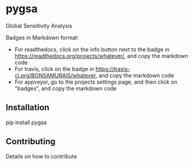 # pygsa

Global Sensitivity Analysis

Badges in Markdown format:

* For readthedocs, click on the info button next to the badge in https://readthedocs.org/projects/whatever/, and copy the markdown code
* For travis, click on the badge in https://travis-ci.org/BONSAMURAIS/whatever, and copy the markdown code
* For appveyor, go to the projects settings page, and then click on "badges", and copy the markdown code

## Installation

pip install pygsa

## Contributing

Details on how to contribute
